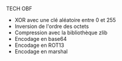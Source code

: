 TECH OBF

- XOR avec une clé aléatoire entre 0 et 255
- Inversion de l'ordre des octets
- Compression avec la bibliothèque zlib
- Encodage en base64
- Encodage en ROT13
- Encodage en marshal

